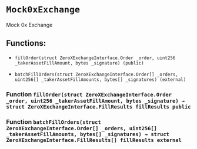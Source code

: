 # `Mock0xExchange`

Mock 0x Exchange

## Functions:

- `fillOrder(struct ZeroXExchangeInterface.Order _order, uint256 _takerAssetFillAmount, bytes _signature) (public)`

- `batchFillOrders(struct ZeroXExchangeInterface.Order[] _orders, uint256[] _takerAssetFillAmounts, bytes[] _signatures) (external)`

### Function `fillOrder(struct ZeroXExchangeInterface.Order _order, uint256 _takerAssetFillAmount, bytes _signature) → struct ZeroXExchangeInterface.FillResults fillResults public`

### Function `batchFillOrders(struct ZeroXExchangeInterface.Order[] _orders, uint256[] _takerAssetFillAmounts, bytes[] _signatures) → struct ZeroXExchangeInterface.FillResults[] fillResults external`
